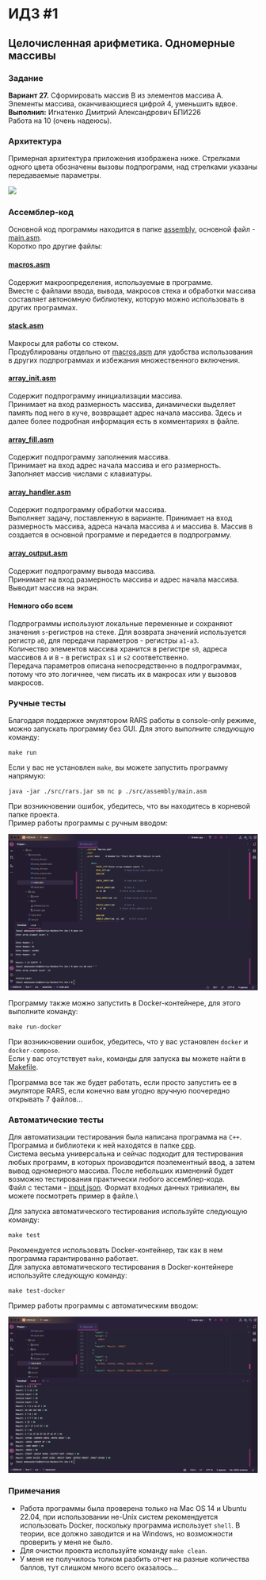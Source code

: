 # ИДЗ #1
## Целочисленная арифметика. Одномерные массивы

### Задание
**Вариант 27.** Сформировать массив B из элементов массива A. Элементы массива, оканчивающиеся цифрой 4, уменьшить вдвое.\
**Выполнил:** Игнатенко Дмитрий Александрович БПИ226\
Работа на 10 (очень надеюсь).

### Архитектура
Примерная архитектура приложения изображена ниже. Стрелками одного цвета обозначены вызовы подпрограмм, над стрелками указаны передаваемые параметры. 

![](images/architecture.png)

### Ассемблер-код
Основной код программы находится в папке [assembly](src/assembly), основной файл - [main.asm](src/assembly/main.asm).\
Коротко про другие файлы:
#### [macros.asm](src/assembly/macros.asm)
Содержит макроопределения, используемые в программе.\
Вместе с файлами ввода, вывода, макросов стека и обработки массива составляет автономную библиотеку, которую можно использовать в других программах.
#### [stack.asm](src/assembly/stack.asm)
Макросы для работы со стеком.\
Продублированы отдельно от [macros.asm](src/assembly/macros.asm) для удобства использования в других подпрограммах и избежания множественного включения.
#### [array_init.asm](src/assembly/array_init.asm)
Содержит подпрограмму инициализации массива.\
Принимает на вход размерность массива, динамически выделяет память под него в куче, возвращает адрес начала массива. Здесь и далее более подробная информация есть в комментариях в файле.
#### [array_fill.asm](src/assembly/array_fill.asm) 
Содержит подпрограмму заполнения массива.\
Принимает на вход адрес начала массива и его размерность. Заполняет массив числами с клавиатуры. 
#### [array_handler.asm](src/assembly/array_handler.asm)
Содержит подпрограмму обработки массива.\
Выполняет задачу, поставленную в варианте. Принимает на вход размерность массива, адреса начала массива `A` и массива `B`.
Массив `B` создается в основной программе и передается в подпрограмму.
#### [array_output.asm](src/assembly/array_output.asm)
Содержит подпрограмму вывода массива.\
Принимает на вход размерность массива и адрес начала массива. Выводит массив на экран.

#### Немного обо всем
Подпрограммы используют локальные переменные и сохраняют значения `s`-регистров на стеке. Для возврата значений используется регистр `a0`, для передачи параметров - регистры `a1-a3`.\
Количество элементов массива хранится в регистре `s0`, адреса массивов `A` и `B` - в регистрах `s1` и `s2` соответственно.\
Передача параметров описана непосредственно в подпрограммах, потому что это логичнее, чем писать их в макросах или у вызовов макросов.

### Ручные тесты
Благодаря поддержке эмулятором RARS работы в console-only режиме, можно запускать программу без GUI. Для этого выполните следующую команду:
```shell
make run
```
Если у вас не установлен `make`, вы можете запустить программу напрямую:
```shell
java -jar ./src/rars.jar sm nc p ./src/assembly/main.asm
```
При возникновении ошибок, убедитесь, что вы находитесь в корневой папке проекта.\
Пример работы программы с ручным вводом:

![](images/manual_tests.png)

Программу также можно запустить в Docker-контейнере, для этого выполните команду:
```shell
make run-docker
```
При возникновении ошибок, убедитесь, что у вас установлен `docker` и `docker-compose`.\
Если у вас отсутствует `make`, команды для запуска вы можете найти в [Makefile](Makefile).

Программа все так же будет работать, если просто запустить ее в эмуляторе RARS, если конечно вам угодно вручную поочередно открывать 7 файлов...

### Автоматические тесты
Для автоматизации тестирования была написана программа на `С++`.\
Программа и библиотеки к ней находятся в папке [cpp](src/cpp).\
Система весьма универсальна и сейчас подходит для тестирования любых программ, в которых производится поэлементный ввод, а затем вывод одномерного массива. После небольших изменений будет возможно тестирования практически любого ассемблер-кода.\
Файл с тестами - [input.json](src/input.json). Формат входных данных тривиален, вы можете посмотреть пример в файле.\

Для запуска автоматического тестирования используйте следующую команду:
```shell
make test
```

Рекомендуется использовать Docker-контейнер, так как в нем программа гарантированно работает.\
Для запуска автоматического тестирования в Docker-контейнере используйте следующую команду:
```shell
make test-docker
```

Пример работы программы с автоматическим вводом:

![](images/auto_tests.png)

### Примечания
* Работа программы была проверена только на Mac OS 14 и Ubuntu 22.04, при использовании не-Unix систем рекомендуется использовать Docker, поскольку программа использует `shell`. В теории, все должно заводится и на Windows, но возможности проверить у меня не было.
* Для очистки проекта используйте команду `make clean`.
* У меня не получилось толком разбить отчет на разные количества баллов, тут слишком много всего оказалось...

